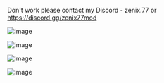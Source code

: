 Don't work please contact my Discord - zenix.77 or https://discord.gg/zenix77mod

![image](https://github.com/user-attachments/assets/102cdd2a-cedd-4950-b17d-e21eace000ce)

![image](https://github.com/user-attachments/assets/f6321f54-5be1-4495-9e8a-d16ba436eca4)

![image](https://github.com/user-attachments/assets/b1c988d1-97d1-48b1-8fe2-a2b3efffb9f0)

![image](https://github.com/user-attachments/assets/1e795574-d6ab-4569-89cf-1a44f7b2c89c)
